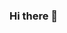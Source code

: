 ### Hi there 👋

<!--
**m-abeer-akbar/m-abeer-akbar** is a ✨ _special_ ✨ repository because its `README.md` (this file) appears on your GitHub profile.

<h2 align="center">Welcome! 👋</h2>

###

<p align="center">My name is Mohammad Abeer Akbar and I'm currently a Software Engineering Student.</p>

###

<div align="center">
  <img height="200" src="https://ardas-it.com/uploads/images/blogs/giph.gif"  />
</div>

###

<h2 align="left">About me</h2>

###

<p align="left">📚 I'm currently learning and developing new skills to learn more about different coding languages and working on different projects related to web design and development.<br>🎯 Goals: Aspiring web developer </br> <br> 📫 Email: abeerakbar27:gmail.com </br></p>

###

<h2 align="left">Coding Languages:</h2>

###

<div align="left">
  <img src="https://cdn.jsdelivr.net/gh/devicons/devicon/icons/javascript/javascript-original.svg" height="40" width="52" alt="javascript logo"  />
  <img src="https://cdn.jsdelivr.net/gh/devicons/devicon/icons/c/c-original.svg" height="40" width="52" alt="c logo"  />
  <img src="https://cdn.jsdelivr.net/gh/devicons/devicon/icons/html5/html5-original.svg" height="40" width="52" alt="html5 logo"  />
  <img src="https://cdn.jsdelivr.net/gh/devicons/devicon/icons/nodejs/nodejs-original.svg" height="40" width="52" alt="nodejs logo"  />
  <img src="https://cdn.jsdelivr.net/gh/devicons/devicon/icons/cplusplus/cplusplus-original.svg" height="40" width="52" alt="cplusplus logo"  />
  <img src="https://cdn.jsdelivr.net/gh/devicons/devicon/icons/canva/canva-original.svg" height="40" width="52" alt="canva logo"  />
  <img src="https://cdn.jsdelivr.net/gh/devicons/devicon/icons/apache/apache-original.svg" height="40" width="52" alt="apache logo"  />
</div>

###

<div align="center">
  <img src="https://profile-counter.glitch.me/m/count.svg?"  />
</div>

###
